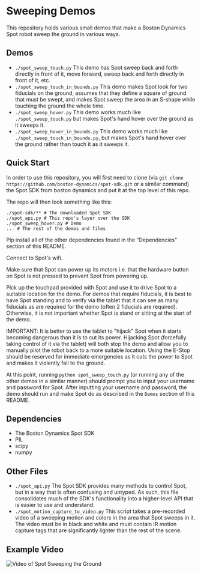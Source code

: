 
# Sweeping Demos

This repository holds various small demos that make a Boston Dynamics Spot robot sweep the ground in various ways.

## Demos
 - `./spot_sweep_touch.py` This demo has Spot sweep back and forth directly in front of it, move forward, sweep back and forth directly in front of it, etc.
 - `./spot_sweep_touch_in_bounds.py` This demo makes Spot look for two fiducials on the ground, assumes that they define a square of ground that must be swept, and makes Spot sweep the area in an S-shape while touching the ground the whole time.
 - `./spot_sweep_hover.py` This demo works much like `./spot_sweep_touch.py` but makes Spot's hand hover over the ground as it sweeps it.
 - `./spot_sweep_hover_in_bounds.py` This demo works much like `./spot_sweep_touch_in_bounds.py`, but makes Spot's hand hover over the ground rather than touch it as it sweeps it.


## Quick Start

In order to use this repository, you will first need to clone (via `git clone https://github.com/boston-dynamics/spot-sdk.git` or a similar command) the Spot SDK from boston dynamics and put it at the top level of this repo.

The repo will then look something like this:
```text
./spot-sdk/** # The downloaded Spot SDK
./spot_api.py # This repo's layer over the SDK
./spot_sweep_hover.py # Demo
... # The rest of the demos and files
```

Pip install all of the other dependencies found in the "Dependencies" section of this README.

Connect to Spot's wifi.

Make sure that Spot can power up its motors i.e. that the hardware button on Spot is not pressed to prevent Spot from powering up.

Pick up the touchpad provided with Spot and use it to drive Spot to a suitable location for the demo. For demos that require fiducials, it is best to have Spot standing and to verify via the tablet that it can see as many fiducials as are required for the demo (often 2 fiducials are required). Otherwise, it is not important whether Spot is stand or sitting at the start of the demo.

IMPORTANT: It is better to use the tablet to "hijack" Spot when it starts becoming dangerous than it is to cut its power. Hijacking Spot (forcefully taking control of it via the tablet) will both stop the demo and allow you to manually pilot the robot back to a more suitable location. Using the E-Stop should be reserved for immediate emergencies as it cuts the power to Spot and makes it violently fall to the ground.

At this point, running `python spot_sweep_touch.py` (or running any of the other demos in a similar manner) should prompt you to input your username and password for Spot. After inputting your username and password, the demo should run and make Spot do as described in the `Demos` section of this README.

## Dependencies

 - The Boston Dynamics Spot SDK
 - PIL
 - scipy
 - numpy

## Other Files
 - `./spot_api.py` The Spot SDK provides many methods to control Spot, but in a way that is often confusing and untyped. As such, this file consolidates much of the SDK's functionality into a higher-level API that is easier to use and understand.
 - `./spot_motion_capture_to_video.py` This script takes a pre-recorded video of a sweeping motion and colors in the area that Spot sweeps in it. The video must be in black and white and must contain IR motion capture tags that are significantly lighter than the rest of the scene.

 ## Example Video

![Video of Spot Sweeping the Ground](./assets/SpotSweepingExample.gif)




